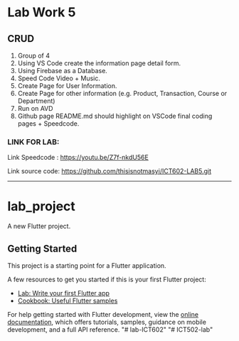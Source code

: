 # Lab Work 5

## CRUD

1. Group of 4
2. Using VS Code create the information page detail form.
3. Using Firebase as a Database.
4. Speed Code Video + Music.
5. Create Page for User Information.
6. Create Page for other information (e.g. Product, Transaction, Course or Department)
7. Run on AVD
8. Github page README.md should highlight on VSCode final coding pages + Speedcode.


### LINK FOR LAB: 

Link Speedcode : https://youtu.be/Z7f-nkdU56E

Link source code: https://github.com/thisisnotmasyi/ICT602-LAB5.git

******************************************************************************************

# lab_project

A new Flutter project.

## Getting Started

This project is a starting point for a Flutter application.

A few resources to get you started if this is your first Flutter project:

- [Lab: Write your first Flutter app](https://docs.flutter.dev/get-started/codelab)
- [Cookbook: Useful Flutter samples](https://docs.flutter.dev/cookbook)

For help getting started with Flutter development, view the
[online documentation](https://docs.flutter.dev/), which offers tutorials,
samples, guidance on mobile development, and a full API reference.
"# lab-ICT602" 
"# ICT502-lab" 
